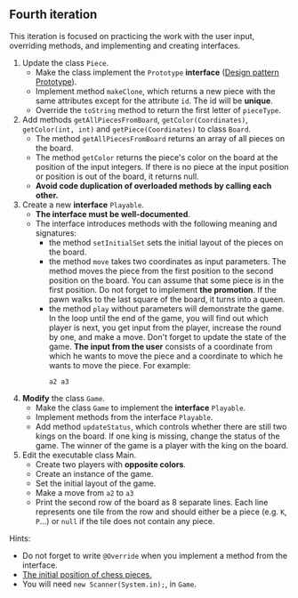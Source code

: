 ## Fourth iteration
This iteration is focused on practicing the work with the user input, 
overriding methods, and implementing and creating interfaces.


1. Update the class `Piece`.
    - Make the class implement the `Prototype` **interface**
      ([Design pattern Prototype](https://refactoring.guru/design-patterns/prototype)).
    - Implement method `makeClone`, which returns a new piece with the same attributes except for the attribute `id`. 
      The id will be **unique**. 
    - Override the `toString` method to return the first letter of `pieceType`.
2. Add methods `getAllPiecesFromBoard`, `getColor(Coordinates)`, `getColor(int, int)` 
   and `getPiece(Coordinates)` to class `Board`.
    - The method `getAllPiecesFromBoard` returns an array of all pieces on the board.
    - The method `getColor` returns the piece's color on the board at the position of the input integers.
      If there is no piece at the input position or position is out of the board, it returns null.
    - **Avoid code duplication of overloaded methods by calling each other.**
3. Create a new **interface** `Playable`.
    - **The interface must be well-documented**.
    - The interface introduces methods with the following meaning and signatures:
        - the method `setInitialSet` sets the initial layout of the pieces on the board.
        - the method `move` takes two coordinates as input parameters. 
          The method moves the piece from the first position to the second position on the board. 
          You can assume that some piece is in the first position. Do not forget to implement **the promotion**. 
          If the pawn walks to the last square of the board, it turns into a queen.
        - the method `play` without parameters will demonstrate the game. In the loop until the end of the game,
          you will find out which player is next, you get input from the player, increase the round by one, 
          and make a move. Don't forget to update the state of the game. **The input from the user**
          consists of a coordinate from which he wants to move the piece 
          and a coordinate to which he wants to move the piece.
          For example:
          ```
          a2 a3
          ```
4. **Modify** the class `Game`.
    - Make the class `Game` to implement the **interface** `Playable`.
    - Implement methods from the interface `Playable`.
    - Add method `updateStatus`, which controls whether there are still two kings on the board. If one king is missing, 
      change the status of the game. The winner of the game is a player with the king on the board.
5. Edit the executable class Main.
    - Create two players with **opposite colors**.
    - Create an instance of the game.
    - Set the initial layout of the game.
    - Make a move from `a2` to `a3`
    - Print the second row of the board as 8 separate lines. Each line represents one tile from the row and should 
      either be a piece (e.g. `K`, `P`...) or `null` if the tile does not contain any piece.


Hints:
- Do not forget to write `@Override` when you implement a method from the interface.
- [The initial position of chess pieces.](https://en.wikipedia.org/wiki/Rules_of_chess#Initial_setup)
- You will need `new Scanner(System.in);`, in `Game`.
